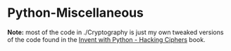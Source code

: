 # Python-Miscellaneous

**Note:** most of the code in ./Cryptography is just my own tweaked versions of the code found in the [Invent with Python - Hacking Ciphers](https://inventwithpython.com/hackingciphers.pdf) book.  


